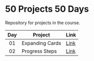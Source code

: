 # 50 Projects 50 Days

Repository for projects in the course.

| Day | Project         | Link                                                                |
| :-: | --------------- | ------------------------------------------------------------------- |
| 01  | Expanding Cards | [Link](https://raubaca.github.io/50projects50days/expanding-cards/) |
| 02  | Progress Steps  | [Link](https://raubaca.github.io/50projects50days/progress-steps/)  |
